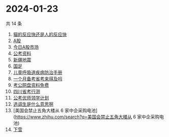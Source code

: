 # 2024-01-23

共 14 条

<!-- BEGIN -->
<!-- 最后更新时间 Tue Jan 23 2024 20:14:31 GMT+0800 (China Standard Time) -->

1. [猫的反应快还是人的反应快](https://www.zhihu.com/search?q=猫的反应快还是人的反应快)
1. [A股](https://www.zhihu.com/search?q=A股)
1. [今日A股市场](https://www.zhihu.com/search?q=今日A股市场)
1. [公考资料](https://www.zhihu.com/search?q=公考资料)
1. [新疆地震](https://www.zhihu.com/search?q=新疆地震)
1. [国足](https://www.zhihu.com/search?q=国足)
1. [儿童呼吸道疾病防治手册](https://www.zhihu.com/search?q=儿童呼吸道疾病防治手册)
1. [一个月备考省考来得及吗](https://www.zhihu.com/search?q=一个月备考省考来得及吗)
1. [考公网盘资料免费](https://www.zhihu.com/search?q=考公网盘资料免费)
1. [四川省考行测](https://www.zhihu.com/search?q=四川省考行测)
1. [公考优师领学计划](https://www.zhihu.com/search?q=公考优师领学计划)
1. [选调生是什么意思啊](https://www.zhihu.com/search?q=选调生是什么意思啊)
1. [美国会禁止五角大楼从 6
   家中企采购电池](https://www.zhihu.com/search?q=美国会禁止五角大楼从 6
   家中企采购电池)
1. [下雪](https://www.zhihu.com/search?q=下雪)

<!-- END -->
